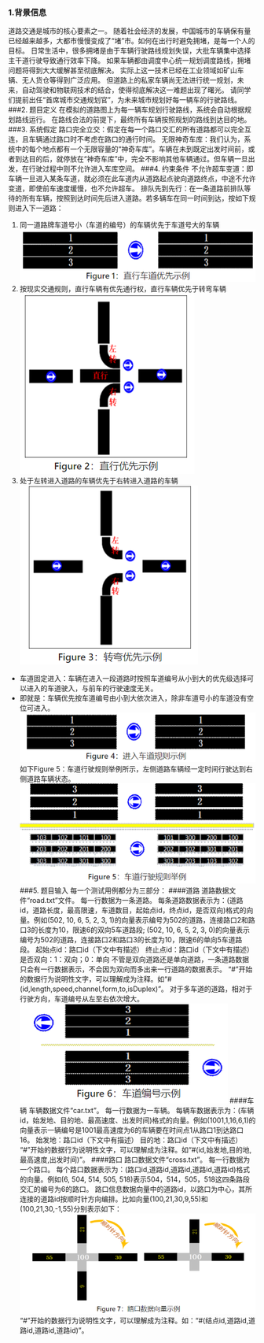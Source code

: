 ### 1.背景信息
道路交通是城市的核心要素之一。
随着社会经济的发展，中国城市的车辆保有量已经越来越多，大都市慢慢变成了“堵”市。如何在出行时避免拥堵，是每一个人的目标。
日常生活中，很多拥堵是由于车辆行驶路线规划失误，大批车辆集中选择主干道行驶导致通行效率下降。
如果车辆都由调度中心统一规划调度路线，拥堵问题将得到大大缓解甚至彻底解决。
实际上这一技术已经在工业领域如矿山车辆、无人货仓等得到广泛应用。
但道路上的私家车辆尚无法进行统一规划，未来，自动驾驶和物联网技术的结合，使得彻底解决这一难题出现了曙光。
请同学们提前出任“首席城市交通规划官”，为未来城市规划好每一辆车的行驶路线。
###2. 题目定义
在模拟的道路图上为每一辆车规划行驶路线，系统会自动根据规划路线运行。
在路线合法的前提下，最终所有车辆按照规划的路线到达目的地。
###3. 系统假定
路口完全立交：假定在每一个路口交汇的所有道路都可以完全互连，且车辆通过路口时不考虑在路口的通行时间。
无限神奇车库：我们认为，系统中的每个地点都有一个无限容量的“神奇车库”。车辆在未到既定出发时间前，或者到达目的后，就停放在“神奇车库”中，完全不影响其他车辆通过。但车辆一旦出发，在行驶过程中则不允许进入车库空间。
###4. 约束条件
不允许超车变道：即车辆一旦进入某条车道，就必须在此车道内从道路起点驶向道路终点，中途不允许变道，即使前车速度缓慢，也不允许超车。
排队先到先行：在一条道路前排队等待的所有车辆，按照到达时间先后进入道路。若多辆车在同一时间到达，按如下规则进入下一道路：
1. 同一道路牌车道号小（车道的编号）的车辆优先于车道号大的车辆
![figure1](img/figure1.png)
2. 按现实交通规则，直行车辆有优先通行权，直行车辆优先于转弯车辆
![figure1](img/figure2.png)
3. 处于左转进入道路的车辆优先于右转进入道路的车辆
![figure1](img/figure3.png)
- 车道固定进入：车辆在进入一段道路时按照车道编号从小到大的优先级选择可以进入的车道驶入，与前车的行驶速度无关。
- 即就是：车辆优先按车道编号由小到大依次进入，除非车道号小的车道没有空位可进入。
![figure1](img/figure4.png)
如下Figure 5：车道行驶规则举例所示，左侧道路车辆经一定时间行驶达到右侧道路车辆状态。
![figure1](img/figure5.png)
###5. 题目输入
每一个测试用例都分为三部分：
####道路
道路数据文件“road.txt”文件。
每一行数据为一条道路。
每条道路数据表示为：(道路id，道路长度，最高限速，车道数目，起始点id，终点id，是否双向)格式的向量。例如(502, 10, 6, 5, 2, 3, 1)的向量表示编号为502的道路，连接路口2和路口3的长度为10，限速6的双向5车道路段; (502, 10, 6, 5, 2, 3, 0)的向量表示编号为502的道路，连接路口2和路口3的长度为10，限速6的单向5车道路段。
起始点id：路口id（下文中有描述）
终止点id：路口id（下文中有描述）
是否双向：1：双向；0：单向
不管是双向道路还是单向道路，一条道路数据只会有一行数据表示，不会因为双向而多出来一行道路的数据表示。
“#”开始的数据行为说明性文字，可以理解成为注释。如“#(id,length,speed,channel,form,to,isDuplex)”。
对于多车道的道路，相对于行驶方向，车道编号从左至右依次增大。
![figure1](img/figure6.png)
####车辆
车辆数据文件“car.txt”。
每一行数据为一车辆。
每辆车数据表示为：(车辆id，始发地、目的地、最高速度、出发时间)格式的向量。例如(1001,1,16,6,1)的向量表示一辆编号是1001最高速度为6的车辆要在时间点1从路口1到达路口16。
始发地：路口id（下文中有描述）
目的地：路口id（下文中有描述）
“#”开始的数据行为说明性文字，可以理解成为注释。如“#(id,始发地,目的地,最高速度,出发时间)”。
####路口
路口数据文件“cross.txt”。
每一行数据为一个路口。
每个路口数据表示为：(路口id,道路id,道路id,道路id,道路id)格式的向量。例如(6, 504, 514, 505, 518)表示504，514，505，518这四条路段交汇的编号为6的路口。
路口信息数据向量中的道路id，以路口为中心，其所连接的道路id按顺时针方向编排。比如向量(100,21,30,9,55)和(100,21,30,-1,55)分别表示如下：
![figure1](img/figure7.png)
“#”开始的数据行为说明性文字，可以理解成为注释。如：“#(结点id,道路id,道路id,道路id,道路id)”。